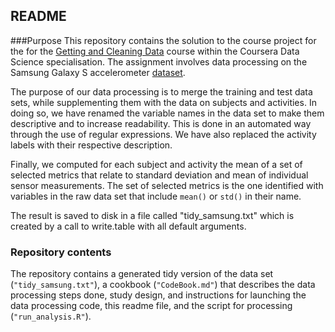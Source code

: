 ## README 

###Purpose
This repository contains the solution to the course project for the for the [Getting and Cleaning Data](https://class.coursera.org/getdata-015/human_grading/view/courses/973502/assessments/3/submissions) course within the Coursera Data Science specialisation. The assignment involves data processing on the Samsung Galaxy S accelerometer [dataset](https://d396qusza40orc.cloudfront.net/getdata%2Fprojectfiles%2FUCI%20HAR%20Dataset.zip).

The purpose of our data processing is to merge the training and test data sets, while supplementing them with the data on subjects and activities.
In doing so, we have renamed the variable names in the data set to make them descriptive
and to increase readability. This is done in an automated way through the use of
regular expressions. We have also replaced the activity labels with their respective description.

Finally, we computed for each subject and activity the mean of a set of selected metrics
that relate to standard deviation and mean of individual sensor measurements. The set
of selected metrics is the one identified with variables in the raw data set that 
include `mean()` or `std()` in their name.

The result is saved to disk in a file called "tidy_samsung.txt" which is created
by a call to write.table with all default arguments. 

### Repository contents
The repository contains a generated tidy version of the data set (`"tidy_samsung.txt"`), a cookbook (`"CodeBook.md"`) that describes the data processing steps done, study design, and instructions for launching the 
data processing code, this readme file, and the script for processing (`"run_analysis.R"`).

